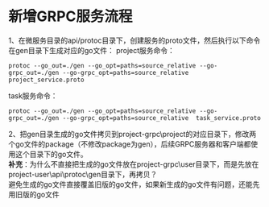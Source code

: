 # 新增GRPC服务流程
1、在微服务目录的api/protoc目录下，创建服务的proto文件，然后执行以下命令在gen目录下生成对应的go文件：
project服务命令：
```shell
protoc --go_out=./gen --go_opt=paths=source_relative --go-grpc_out=./gen --go-grpc_opt=paths=source_relative  project_service.proto
```
task服务命令：
```shell
protoc --go_out=./gen --go_opt=paths=source_relative --go-grpc_out=./gen --go-grpc_opt=paths=source_relative  task_service.proto
```
2、把gen目录生成的go文件拷贝到project-grpc\project的对应目录下，修改两个go文件的package（不修改package为gen），后续GRPC服务器和客户端都使用这个目录下的go文件。<br/>
**补充**：为什么不直接把生成的go文件放在project-grpc\user目录下，而是先放在project-user\api\protoc\gen目录下，再拷贝？<br/>
避免生成的go文件直接覆盖旧版的go文件，如果新生成的go文件有问题，还能先用旧版的go文件